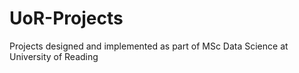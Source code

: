 # UoR-Projects
Projects designed and implemented as part of MSc Data Science at University of Reading
